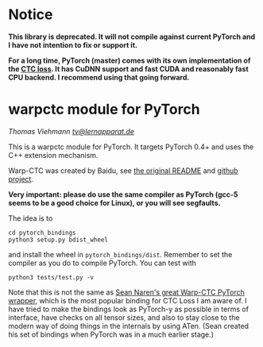 # Notice

**This library is deprecated. It will not compile against current PyTorch and I have not intention to fix or support it.**

**For a long time, PyTorch (master) comes with its own implementation of the [CTC loss](https://pytorch.org/docs/master/nn.html#torch.nn.CTCLoss). 
  It has CuDNN support and fast CUDA and reasonably fast CPU backend.
  I recommend using that going forward.**

# warpctc module for PyTorch

*Thomas Viehmann <tv@lernapparat.de>*

This is a warpctc module for PyTorch.
It targets PyTorch 0.4+ and uses the C++ extension mechanism.

Warp-CTC was created by Baidu, see [the original
README](README.orig.md) and
[github project](https://github.com/baidu-research/warp-ctc).

**Very important: please do use the same compiler as PyTorch (gcc-5
seems to be a good choice for Linux), or you will see segfaults.** 

The idea is to

```
cd pytorch_bindings
python3 setup.py bdist_wheel
```
and install the wheel in `pytorch_bindings/dist`. Remember to set the
compiler as you do to compile PyTorch.
You can test with
```
python3 tests/test.py -v
```


Note that this is not the same as [Sean Naren's great Warp-CTC PyTorch
wrapper](https://github.com/SeanNaren/warp-ctc), which is the most
popular binding for CTC Loss I am aware of.
I have tried to make the bindings look as PyTorch-y as possible in terms
of interface, have checks on all tensor sizes, and also to stay close to
the modern way of doing things in the internals by using ATen. (Sean
created his set of bindings when PyTorch was in a much earlier stage.)
